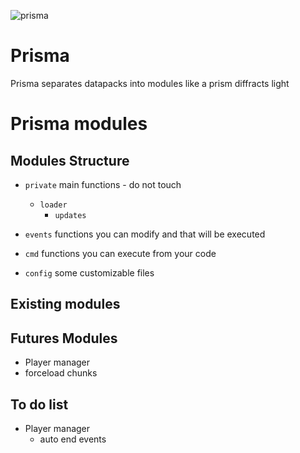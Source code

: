 ![prisma](https://user-images.githubusercontent.com/56648332/208785484-100bef66-6e5b-4730-acc6-bb02f9dbdec6.png)

# Prisma
Prisma separates datapacks into modules like a prism diffracts light


# Prisma modules

## Modules Structure

- `private` main functions - do not touch
    - `loader`
        - `updates`

- `events` functions you can modify and that will be executed 
- `cmd` functions you can execute from your code
- `config` some customizable files



## Existing modules


## Futures Modules
- Player manager
- forceload chunks

## To do list
- Player manager
    - auto end events